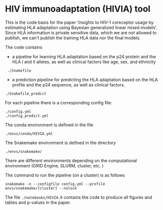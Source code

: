 # HIV immunoadaptation (HIVIA) tool
This is the code basis for the paper 'Insights to HIV-1 coreceptor usage by estimating HLA adaptation using Bayesian generalized linear mixed models'. 
Since HLA information is private sensitive data, which we are not allowed to publish, we can't publish the training HLA data nor the final models. 

The code contains
* a pipeline for learning HLA adaptation based on the p24 protein and the HLA I and II alleles, as well as clinical factors like age, sex, and ethnicity 
```
 ./Snakefile
```
 
* a prediction pipeline for predicting the HLA adaptation based on the HLA profile and the p24 sequence, as well as clinical factors. 
```
./Snakefile_predict
```

For each pipeline there is a corresponding config file: 
```
./config.yml
./config_predict.yml
```


The conda environment is defined in the file 
```
./envs/conda/HIVIA.yml
```
The Snakemake environment is defined in the directory
```
./envs/snakemake/
```
There are different environments depending on the computational environment (GRID Engine, SLURM, cluster, etc. )

The command to run the pipeline (on a cluster) is as follows
```
snakemake -n --configfile config.yml --profile envs/snakemake/[cluster] --nolock

```
The file `./notebooks/HIVIA.R` contains the code to produce all figures and tables and p-values in the paper. 
